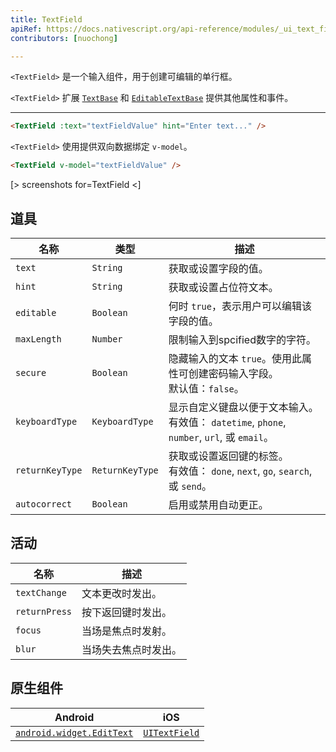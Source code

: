 ```yaml
---
title: TextField
apiRef: https://docs.nativescript.org/api-reference/modules/_ui_text_field_
contributors: [nuochong]

---
```


`<TextField>`  是一个输入组件，用于创建可编辑的单行框。

`<TextField>` 扩展 [`TextBase`](https://docs.nativescript.org/api-reference/classes/_ui_text_base_.textbase) 和 [`EditableTextBase`](https://docs.nativescript.org/api-reference/classes/_ui_editor_text_base_.editabletextbase) 提供其他属性和事件。

---

```html
<TextField :text="textFieldValue" hint="Enter text..." />
```

`<TextField>` 使用提供双向数据绑定 `v-model`。

```html
<TextField v-model="textFieldValue" />
```

[> screenshots for=TextField <]

## 道具

| 名称 | 类型 | 描述 |
|------|------|-------------|
| `text` | `String` | 获取或设置字段的值。
| `hint` | `String` | 获取或设置占位符文本。
| `editable` | `Boolean` | 何时 `true`，表示用户可以编辑该字段的值。
| `maxLength` | `Number` | 限制输入到spcified数字的字符。
| `secure` | `Boolean` | 隐藏输入的文本 `true`。使用此属性可创建密码输入字段。<br/>默认值：`false`。
| `keyboardType` | `KeyboardType` | 显示自定义键盘以便于文本输入。<br/>有效值： `datetime`, `phone`, `number`, `url`, 或 `email`。
| `returnKeyType` | `ReturnKeyType` | 获取或设置返回键的标签。<br/>有效值： `done`, `next`, `go`, `search`, 或 `send`。
| `autocorrect` | `Boolean` | 启用或禁用自动更正。

## 活动

| 名称 | 描述 |
|------|-------------|
| `textChange` | 文本更改时发出。
| `returnPress` | 按下返回键时发出。
| `focus` | 当场是焦点时发射。
| `blur` | 当场失去焦点时发出。

## 原生组件

| Android | iOS |
|---------|-----|
| [`android.widget.EditText`](https://developer.android.com/reference/android/widget/EditText.html) | [`UITextField`](https://developer.apple.com/documentation/uikit/uitextfield)
